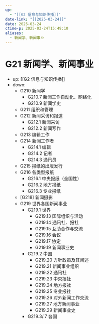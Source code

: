 ```yaml
---
up:
  - "[[G2 信息与知识传播]]"
date-link: "[[2025-03-24]]"
date: 2025-03-24
ctime-p: 2025-03-24T15:49:10
aliases:
  - 新闻学、新闻事业
---
```


# G21 新闻学、新闻事业

- up: [[G2 信息与知识传播]]
- down:	
	- G210 新闻学
		- G210.7 新闻工作自动化、网络化
		- G210.9 新闻学史
	- G211 组织和管理
	- G212 新闻采访和报道
		- G212.1 新闻采访
		- G212.2 新闻写作
	- G213 编辑工作
	- G214 新闻工作者
		- G214.1 编辑
		- G214.2 记者
		- G214.3 通讯员
	- G215 报纸的出版发行
	- G216 各类型报纸
		- G216.1 中央报纸（全国性）
		- G216.2 地方报纸
		- G216.3 专业报纸
	- [G218] 新闻摄影
	- G219 世界各国新闻事业
		- G219.1 世界
			- G219.13 国际组织与活动
			- G219.14 通讯社、报社
			- G219.15 互助合作与交流
			- G219.16 会议
			- G219.17 协定
			- G219.19 新闻事业史
		- G219.2 中国
			- G219.20 方针政策及其阐述
			- G219.21 新闻事业组织
			- G219.22 通讯社
			- G219.23 中央报社
			- G219.24 地方报社
			- G219.25 专业报社
			- G219.26 对外新闻工作交流
			- G219.27 地方新闻事业
			- G219.29 新闻事业史
		- G219.3/.7 各国
	
